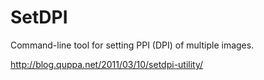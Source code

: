 SetDPI
======

Command-line tool for setting PPI (DPI) of multiple images.

http://blog.quppa.net/2011/03/10/setdpi-utility/